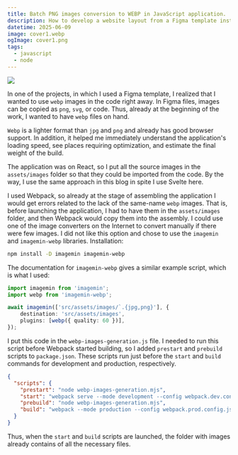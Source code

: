 ```yaml
---
title: Batch PNG images conversion to WEBP in JavaScript application.
description: How to develop a website layout from a Figma template instantly using optimized WEBP images instead of exported PNG ones.
datetime: 2025-06-09
image: cover1.webp
ogImage: cover1.png
tags:
  - javascript
  - node
---
```


![](/images/posts/batch-png-conversion-to-webp/{image})

In one of the projects, in which I used a Figma template, I
realized that I wanted to use `webp` images in the code right away. In Figma files, images can be copied as `png`,
`svg`, or code. Thus, already at the beginning of the work, I wanted to have `webp` files on hand.

`Webp` is a lighter format than `jpg` and `png` and already has good browser support. In addition, it helped me
immediately understand the application's loading speed, see places requiring optimization, and estimate the final weight
of the build.

The application was on React, so I put all the source images in the `assets/images` folder so that they could be
imported from the code. By the way, I use the same approach in this blog in spite I use Svelte here.

I used Webpack, so already at the stage of assembling the application I would get errors related to the lack of
the same-name `webp` images. That is, before launching the application, I had to have them in the `assets/images`
folder, and then Webpack would copy them into the assembly.
I could use one of the image converters on the Internet to convert manually if there were few images. I did not like
this option and chose to use the `imagemin` and `imagemin-webp` libraries.
Installation:

```sh
npm install -D imagemin imagemin-webp
```

The documentation for `imagemin-webp` gives a similar example script, which is what I used:

```typescript
import imagemin from 'imagemin';
import webp from 'imagemin-webp';

await imagemin(['src/assets/images/`.{jpg,png}'], {
	destination: 'src/assets/images',
	plugins: [webp({ quality: 60 })],
});
```

I put this code in the `webp-images-generation.js` file. I needed to run this script before Webpack started building, so I
added `prestart` and `prebuild` scripts to `package.json`. These scripts run just before the `start` and `build` commands for
development and production, respectively.

```json
{
  "scripts": {
    "prestart": "node webp-images-generation.mjs",
    "start": "webpack serve --mode development --config webpack.dev.config.js",
    "prebuild": "node webp-images-generation.mjs",
    "build": "webpack --mode production --config webpack.prod.config.js"
  }
}
```

Thus, when the `start` and `build` scripts are launched, the folder with images already contains of all the necessary
files.
